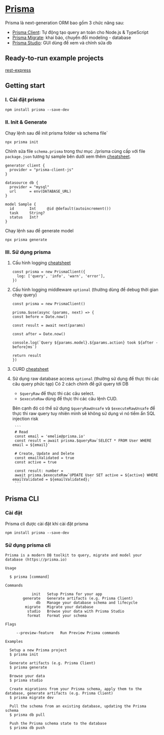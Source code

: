 # [Prisma](https://www.prisma.io/docs/concepts/database-connectors/mysql)
Prisma là next-generation ORM bao gồm 3 chức năng sau:

  - [Prisma Client](https://www.prisma.io/docs/concepts/components/prisma-client): Tự động tạo query an toàn cho Node.js & TypeScript
  - [Prisma Migrate](https://www.prisma.io/docs/concepts/components/prisma-migrate): khai báo, chuyển đổi modeling - database
  - [Prisma Studio](https://github.com/prisma/studio): GUI dùng để xem và chỉnh sửa db

## Ready-to-run example projects
[rest-express](https://github.com/prisma/prisma-examples/tree/latest/typescript/rest-express)

## Getting start
### I. Cài đặt prisma
```
npm install prisma --save-dev
```

### II. Init & Generate
Chạy lệnh sau để init prisma folder và schema file`
```
npx prisma init
````
Chỉnh sửa file `schema.prisma` trong thư mục ./prisma cùng cấp với file `package.json` tương tự sample bên dưới xem thêm [cheatsheet](https://www.prisma.io/docs/concepts/components/prisma-schema).
```
generator client {
  provider = "prisma-client-js"
}

datasource db {
  provider = "mysql"
  url      = env(DATABASE_URL)
}

model Sample {
  id       Int     @id @default(autoincrement())
  task     String?
  status   Int?
}
```
Chạy lệnh sau để generate model
```
npx prisma generate
```
### III. Sử dụng prisma
1. Cấu hình logging [cheatsheet](https://www.prisma.io/docs/concepts/components/prisma-client/working-with-prismaclient/logging)

    ```
    const prisma = new PrismaClient({
      log: ['query', 'info', 'warn', 'error'],
    })
    ```
2. Cấu hình logging middleware `optional` (thường dùng để debug thời gian chạy query)
    ```
    const prisma = new PrismaClient()

    prisma.$use(async (params, next) => {
    const before = Date.now()

    const result = await next(params)

    const after = Date.now()

    console.log(`Query ${params.model}.${params.action} took ${after - before}ms`)

    return result
    })
    ```
3. CURD [cheatsheet](https://www.prisma.io/docs/concepts/components/prisma-client/crud)
4. Sử dụng raw database access `optional` (thường sử dụng để thực thi các câu query phức tạp)
Có 2 cách chính để gửi query tới DB

    - `$queryRaw` để thực thi các câu select.
    - `$executeRaw` dùng để thực thi các câu lệnh CUD.

    Bên cạnh đó có thể sử dụng `$queryRawUnsafe` và `$executeRawUnsafe` để thực thi raw query tuy nhiên mình sẽ không sử dụng vì nó tiềm ẩn SQL injection risk

        ```
        # Read
        const email = 'emelie@prisma.io'
        const result = await prisma.$queryRaw`SELECT * FROM User WHERE email = ${email}`

        # Create, Update and Delete
        const emailValidated = true
        const active = true

        const result: number =
        await prisma.$executeRaw`UPDATE User SET active = ${active} WHERE emailValidated = ${emailValidated};`
        ```

## Prisma CLI

### Cài đặt
Prisma cli được cài đặt khi cài đặt prisma
```
npm install prisma --save-dev
```

### Sử dụng prisma cli
```
Prisma is a modern DB toolkit to query, migrate and model your database (https://prisma.io)

Usage

  $ prisma [command]

Commands

            init   Setup Prisma for your app
        generate   Generate artifacts (e.g. Prisma Client)
              db   Manage your database schema and lifecycle
         migrate   Migrate your database
          studio   Browse your data with Prisma Studio
          format   Format your schema

Flags

     --preview-feature   Run Preview Prisma commands

Examples

  Setup a new Prisma project
  $ prisma init

  Generate artifacts (e.g. Prisma Client)
  $ prisma generate

  Browse your data
  $ prisma studio

  Create migrations from your Prisma schema, apply them to the database, generate artifacts (e.g. Prisma Client)
  $ prisma migrate dev

  Pull the schema from an existing database, updating the Prisma schema
  $ prisma db pull

  Push the Prisma schema state to the database
  $ prisma db push
```